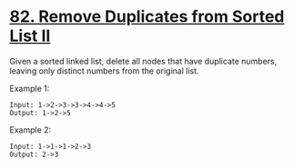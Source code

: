 # [82. Remove Duplicates from Sorted List II](https://leetcode-cn.com/problems/remove-duplicates-from-sorted-list-ii/)

Given a sorted linked list, delete all nodes that have duplicate numbers, leaving only distinct numbers from the original list.

Example 1:

```text
Input: 1->2->3->3->4->4->5
Output: 1->2->5
```

Example 2:

```text
Input: 1->1->1->2->3
Output: 2->3
```

